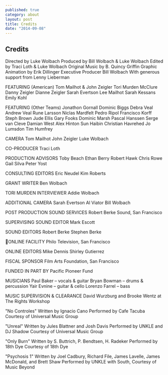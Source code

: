 ```yaml
---
published: true
category: about
layout: post
title: Credits
date: "2014-09-08"
---
```


## Credits

Directed by Luke Wolbach
Produced by Bill Wolbach &amp; Luke Wolbach
Edited by Traci Loth &amp; Luke Wolbach
Original Music by B. Quincy Griffin
Graphic Animation by Erik Dillinger
Executive Producer Bill Wolbach
With generous support from Lenny Lieberman

FEATURING (American)
Tom Mailhot &amp; John Zeigler
Tori Murden McClure
Danny Zeigler
Dianne Zeigler
Sarah Evertson
Lee Mailhot
Sarah Kessans
Emily Kohl

FEATURING (Other Teams)
Jonathon Gornall
Dominic Biggs
Debra Veal
Andrew Veal
Rune Larsson
Niclas Mardfelt
Pedro Ripol
Francisco Korff
Steph Brown
Jude Ellis
Gary Fooks
Dominic Marsh
Pascal Hanssen
Serge van Cleve
Damian West
Alex Hinton
Sun Haibin
Christian Havrehed
Jo Lumsdon
Tim Humfrey

CAMERA
Tom Mailhot
John Zeigler
Luke Wolbach


CO-PRODUCER
Traci Loth


PRODUCTION ADVISORS
Toby Beach
Ethan Berry
Robert Hawk
Chris Rowe
Gail Silva
Peter Yost


CONSULTING EDITORS
Eric Neudel
Kim Roberts


GRANT WRITER
Ben Wolbach


TORI MURDEN INTERVIEWER
Addie Wolbach


ADDITIONAL CAMERA
Sarah Evertson
Al Viator
Bill Wolbach

			
POST PRODUCTION SOUND SERVICES
Robert Berke Sound, San Francisco


SUPERVISING SOUND EDITOR
Mark Escott


SOUND EDITORS
Robert Berke
Stephen Berke

ONLINE FACILITY
Philo Television, San Francisco


ONLINE EDITORS
Mike Dennis
Shirley Gutierrez


FISCAL SPONSOR
Film Arts Foundation, San Francisco


FUNDED IN PART BY
Pacific Pioneer Fund


MUSICIANS
Paul Baker – vocals &amp; guitar
Bryan Bowman – drums &amp; percussion
Yair Evnine – guitar &amp; cello
Lorenzo Farrel – bass


MUSIC SUPERVISION &amp; CLEARANCE
David Wurzburg and Brooke Wentz at The Rights Workshop

"No Controles"
Written by Ignacio Cano
Performed by Cafe Tacuba
Courtesy of Universal Music Group

"Unreal"
Written by Jules Blattner and Josh Davis
Performed by UNKLE and DJ Shadow
Courtesy of Universal Music Group

"Only Burn"
Written by S. Buttrich, P. Bendtsen, H. Radeker
Performed by 18th Dye
Courtesy of 18th Dye

"Psychosis 1"
Written by Joel Cadbury, Richard File, James Lavelle, James McDonald, and Brett Shaw
Performed by UNKLE with South, Courtesy of Music Beyond